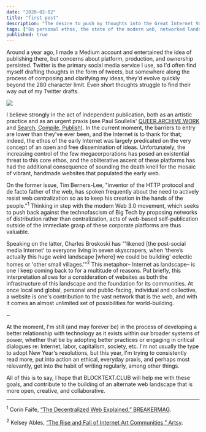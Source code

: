 ```yaml
---
date: "2020-02-02"
title: "first post"
description: "The desire to push my thoughts into the Great Internet Void has always been at odds with my aversion to posting on social media, so I spent a while thinking of a way to compromise."
tags: ["On personal ethos, the state of the modern web, networked landscapes, and other things."]
published: true
---
```


Around a year ago, I made a Medium account and entertained the idea of publishing there, but concerns about platform, production, and ownership persisted.
Twitter is the primary social media service I use, so I'd often find myself drafting thoughts in the form of tweets, but somewhere along the process of composing and clarifying my ideas, they'd evolve quickly beyond the 280 character limit.
Even short thoughts struggle to find their way out of my Twitter drafts.

<img src="https://d2w9rnfcy7mm78.cloudfront.net/6125986/original_b17c18e8f94b583eb099939fad217895.gif?1581283100?bc=0" class="kinetic4">

I believe strongly in the act of independent publication, both as an artistic practice and as an urgent praxis (see Paul Soullelis' [QUEER.ARCHIVE.WORK](https://soulellis.com/work/queerarchivework/index.html) and [Search, Compile, Publish](https://soulellis.com/2013/05/search-compile-publish/)).
In the current moment, the barriers to entry are lower than they've ever been, and the Internet is to thank for that; indeed, the ethos of the early Internet was largely predicated on the very concept of an open and free dissemination of ideas. Unfortunately, the increasing control of the few megacorporations has posed an existential threat to this core ethos, and the obliterative ascent of these platforms has had the additional consequence of sounding the death knell for the mosaic of vibrant, handmade websites that populated the early web. 

On the former issue, Tim Berners-Lee, "inventor of the HTTP protocol and de facto father of the web, has spoken frequently about the need to actively resist web centralization so as to keep his creation in the hands of the people."<sup>1</sup>
Thinking in step with the modern Web 3.0 movement, which seeks to push back against the technofascism of Big Tech by proposing networks of distribution rather than centralization, acts of web-based self-publication outside of the immediate grasp of these corporate platforms are thus valuable.

Speaking on the latter, Charles Broskoski has "'likened [the post-social media Internet' to everyone living in seven skyscrapers, when 'there’s actually this huge weird landscape [where] we could be building' eclectic homes or 'other small villages.'"<sup>2</sup>
This metaphor– Internet as landscape– is one I keep coming back to for a multitude of reasons.
Put briefly, this interpretation allows for a consideration of websites as both the infrastructure of this landscape and the foundation for its communities.
At once local and global, personal and public-facing, individual and collective, a website is one's contribution to the vast network that is the web, and with it comes an almost unlimited set of possibilities for world-building.

~

At the moment, I'm still (and may forever be) in the process of developing a better relationship with technology as it exists within our broader systems of power, whether that be by adopting better practices or engaging in critical dialogues re: Internet, labor, capitalism, society, etc.
I'm not usually the type to adopt New Year's resolutions, but this year, I'm trying to consistently read more, put into action an ethical, everyday praxis, and perhaps most relevantly, get into the habit of writing regularly, among other things.

All of this is to say, I hope that BLOCKTEXT.CLUB will help me with these goals, and contribute to the building of an alternate web landscape that is more open, creative, and collaborative.

---

<sup>1</sup> Corin Faife, [“The Decentralized Web Explained,” BREAKERMAG](https://www.breakermag.com/the-decentralized-web-explained-in-words-you-can-understand/).

<sup>2</sup> Kelsey Ables, [“The Rise and Fall of Internet Art Communities,” Artsy](https://www.artsy.net/article/artsy-editorial-rise-fall-internet-art-communities).
